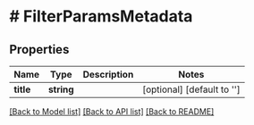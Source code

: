 # # FilterParamsMetadata

## Properties

Name | Type | Description | Notes
------------ | ------------- | ------------- | -------------
**title** | **string** |  | [optional] [default to '']

[[Back to Model list]](../../README.md#models) [[Back to API list]](../../README.md#endpoints) [[Back to README]](../../README.md)
